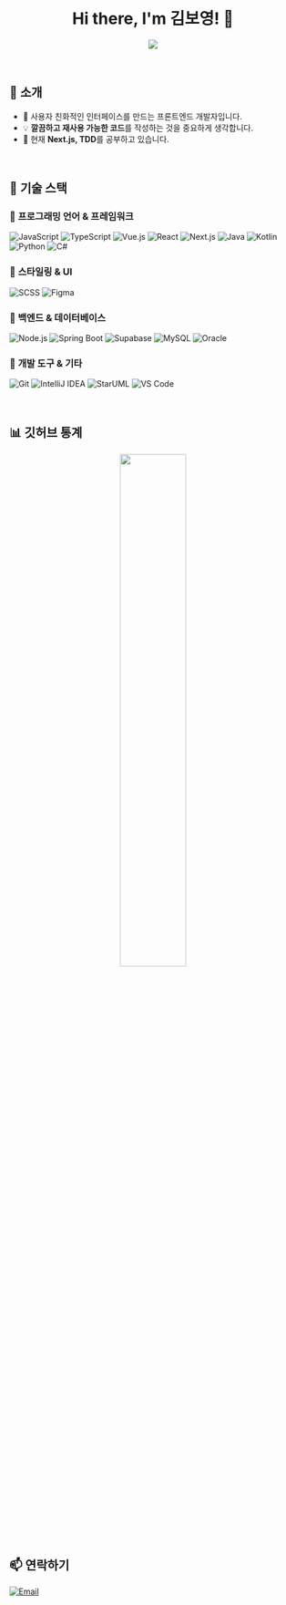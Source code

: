 <h1 align="center">Hi there, I'm 김보영! 👋</h1>

<p align="center">
  <img src="https://readme-typing-svg.herokuapp.com?size=22&duration=4000&color=00C7AC&center=true&vCenter=true&width=500&lines=Frontend+Developer;Passionate+about+UI%2FUX+Design;Loves+Clean+and+Reusable+Code" />
</p>

<br />

## 🌟 소개
- 🎨 사용자 친화적인 인터페이스를 만드는 프론트엔드 개발자입니다.
- 💡 **깔끔하고 재사용 가능한 코드**를 작성하는 것을 중요하게 생각합니다.
- 🌱 현재 **Next.js, TDD**를 공부하고 있습니다.

<br />

## 🚀 기술 스택

### 🔹 **프로그래밍 언어 & 프레임워크**
![JavaScript](https://img.shields.io/badge/-JavaScript-F7DF1E?style=flat&logo=javascript&logoColor=black)
![TypeScript](https://img.shields.io/badge/-TypeScript-3178C6?style=flat&logo=typescript&logoColor=white)
![Vue.js](https://img.shields.io/badge/-Vue.js-4FC08D?style=flat&logo=vue.js&logoColor=white)
![React](https://img.shields.io/badge/-React-61DAFB?style=flat&logo=react&logoColor=black)
![Next.js](https://img.shields.io/badge/-Next.js-000000?style=flat&logo=next.js&logoColor=white)
![Java](https://img.shields.io/badge/-Java-007396?style=flat&logo=openjdk&logoColor=white)
![Kotlin](https://img.shields.io/badge/-Kotlin-7F52FF?style=flat&logo=kotlin&logoColor=white)
![Python](https://img.shields.io/badge/-Python-3776AB?style=flat&logo=python&logoColor=white)
![C#](https://img.shields.io/badge/-C%23-239120?style=flat&logo=c-sharp&logoColor=white)

### 🔹 **스타일링 & UI**
![SCSS](https://img.shields.io/badge/-SCSS-CC6699?style=flat&logo=sass&logoColor=white)
![Figma](https://img.shields.io/badge/-Figma-F24E1E?style=flat&logo=figma&logoColor=white)

### 🔹 **백엔드 & 데이터베이스**
![Node.js](https://img.shields.io/badge/-Node.js-339933?style=flat&logo=node.js&logoColor=white)
![Spring Boot](https://img.shields.io/badge/-Spring%20Boot-6DB33F?style=flat&logo=spring-boot&logoColor=white)
![Supabase](https://img.shields.io/badge/-Supabase-3ECF8E?style=flat&logo=supabase&logoColor=white)
![MySQL](https://img.shields.io/badge/-MySQL-4479A1?style=flat&logo=mysql&logoColor=white)
![Oracle](https://img.shields.io/badge/-Oracle-F80000?style=flat&logo=oracle&logoColor=white)

### 🔹 **개발 도구 & 기타**
![Git](https://img.shields.io/badge/-Git-F05032?style=flat&logo=git&logoColor=white)
![IntelliJ IDEA](https://img.shields.io/badge/-IntelliJ-000000?style=flat&logo=intellij-idea&logoColor=white)
![StarUML](https://img.shields.io/badge/-StarUML-000000?style=flat&logo=uml&logoColor=white)
![VS Code](https://img.shields.io/badge/-Visual%20Studio%20Code-007ACC?style=flat&logo=visual-studio-code&logoColor=white)

<br />

## 📊 깃허브 통계

<p align="center">
  <img src="https://github-readme-stats.vercel.app/api?username=yourgithubusername&show_icons=true&theme=radical&hide_border=true" width="48%" />
<!--   <img src="https://github-readme-streak-stats.herokuapp.com/?user=yourgithubusername&theme=radical&hide_border=true" width="48%" /> -->
</p>

<br />

## 📫 연락하기
[![Email](https://img.shields.io/badge/-Email-D14836?style=flat&logo=gmail&logoColor=white)](mailto:qhdud20@naver.com)
